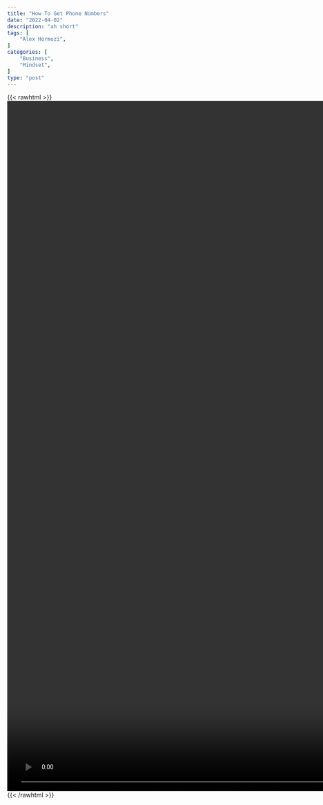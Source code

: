 ```yaml
---
title: "How To Get Phone Numbers"
date: "2022-04-02"
description: "ah short"
tags: [
    "Alex Hormozi",
]
categories: [
    "Business",
    "Mindset",
]
type: "post"
---
```

{{< rawhtml >}}
    <video style="height:40vh;width:auto" overflow="hidden" controls>
        <source src="https://clips.dev00ps.com/Alex_Hormozi/How_to_Get_ANYONE_S_Phone_Number.mp4" type="video/mp4"> 
    </video>
{{< /rawhtml >}}